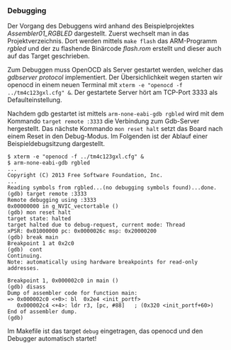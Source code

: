 ### Debugging

Der Vorgang des Debuggens wird anhand des Beispielprojektes *Assembler01_RGBLED* dargestellt.
Zuerst wechselt man in das Projektverzeichnis. Dort werden mittels `make flash` das ARM-Programm *rgbled* und der zu flashende Binärcode *flash.rom* erstellt und dieser auch auf das Target geschrieben.

Zum Debuggen muss OpenOCD als Server gestartet werden, welcher das *gdbserver protocol* implementiert.
Der Übersichlichkeit wegen starten wir openocd in einem neuen Terminal mit `xterm -e "openocd -f ../tm4c123gxl.cfg" &`.
Der gestartete Server hört am TCP-Port 3333 als Defaulteinstellung.

Nachdem gdb gestartet ist mittels `arm-none-eabi-gdb rgbled` wird mit dem Kommando `target remote :3333` die Verbindung zum Gdb-Server hergestellt.
Das nächste Kommando `mon reset halt` setzt das Board nach einem Reset in den Debug-Modus. Im Folgenden ist der Ablauf einer Beispieldebugsitzung
dargestellt.

```Shell
$ xterm -e "openocd -f ../tm4c123gxl.cfg" &
$ arm-none-eabi-gdb rgbled
...
Copyright (C) 2013 Free Software Foundation, Inc.
...
Reading symbols from rgbled...(no debugging symbols found)...done.
(gdb) target remote :3333
Remote debugging using :3333
0x00000000 in g_NVIC_vectortable ()
(gdb) mon reset halt
target state: halted
target halted due to debug-request, current mode: Thread
xPSR: 0x01000000 pc: 0x0000026c msp: 0x20000200
(gdb) break main
Breakpoint 1 at 0x2c0
(gdb)  cont
Continuing.
Note: automatically using hardware breakpoints for read-only addresses.

Breakpoint 1, 0x000002c0 in main ()
(gdb) disass
Dump of assembler code for function main:
=> 0x000002c0 <+0>:	bl	0x2e4 <init_portf>
   0x000002c4 <+4>:	ldr	r3, [pc, #88]	; (0x320 <init_portf+60>)
End of assembler dump.
(gdb)
```

Im Makefile ist das target `debug` eingetragen, das openocd und den Debugger automatisch startet!

